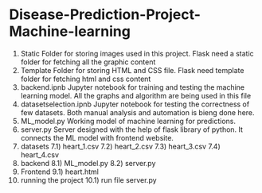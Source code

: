 # Disease-Prediction-Project-Machine-learning
1) Static
   Folder for storing images used in this project. Flask need a static folder for fetching all the graphic content
2) Template
   Folder for storing HTML and CSS file. Flask need template folder for fetching html and css content
3) backend.ipnb
    Jupyter notebook for training and testing the machine learning model. All the graphs and algorithm are being used in this file
4) datasetselection.ipnb
    Jupyter notebook for testing the correctness of few datasets. Both manual analysis and automation is bieng done here.
5) ML_model.py
     Working model of machine learning for predictions.
6) server.py
     Server designed with the help of flask library of python. It connects the ML model with frontend website.
7) datasets
   7.1) heart_1.csv
   7.2) heart_2.csv
   7.3) heart_3.csv
   7.4) heart_4.csv
8) backend
    8.1) ML_model.py
    8.2) server.py
9) Frontend
    9.1) heart.html
10) running the project
   10.1) run file server.py

